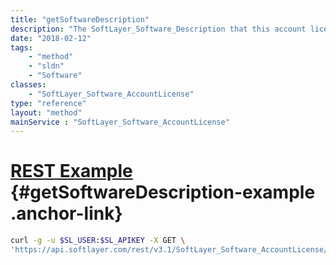 ```yaml
---
title: "getSoftwareDescription"
description: "The SoftLayer_Software_Description that this account license is for."
date: "2018-02-12"
tags:
    - "method"
    - "sldn"
    - "Software"
classes:
    - "SoftLayer_Software_AccountLicense"
type: "reference"
layout: "method"
mainService : "SoftLayer_Software_AccountLicense"
---
```


# [REST Example](#getSoftwareDescription-example) <a href="/article/rest/"><i class="fas fa-question"></i></a> {#getSoftwareDescription-example .anchor-link} 
```bash
curl -g -u $SL_USER:$SL_APIKEY -X GET \
'https://api.softlayer.com/rest/v3.1/SoftLayer_Software_AccountLicense/{SoftLayer_Software_AccountLicenseID}/getSoftwareDescription'
```
